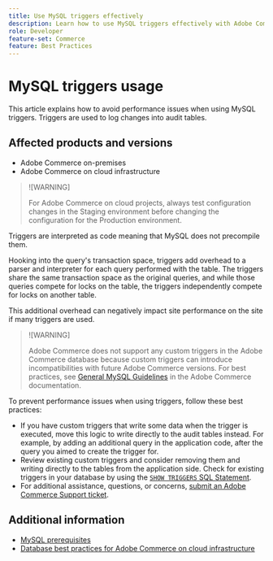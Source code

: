 ```yaml
---
title: Use MySQL triggers effectively
description: Learn how to use MySQL triggers effectively with Adobe Commerce.
role: Developer
feature-set: Commerce
feature: Best Practices
---
```


# MySQL triggers usage

This article explains how to avoid performance issues when using MySQL triggers. Triggers are used to log changes into audit tables.

## Affected products and versions

- Adobe Commerce on-premises
- Adobe Commerce on cloud infrastructure

>![WARNING]
>
>For Adobe Commerce on cloud projects, always test configuration changes in the Staging environment before changing the configuration for the Production environment.

Triggers are interpreted as code meaning that MySQL does not precompile them.

Hooking into the query's transaction space, triggers add overhead to a parser and interpreter for each query performed with the table. The triggers share the same transaction space as the original queries, and while those queries compete for locks on the table, the triggers independently compete for locks on another table.

This additional overhead can negatively impact site performance on the site if many triggers are used.

>![WARNING]
>
>Adobe Commerce does not support any custom triggers in the Adobe Commerce database because custom triggers can introduce incompatibilities with future Adobe Commerce versions. For best practices, see [General MySQL Guidelines](../../../installation/prerequisites/database/mysql.md) in the Adobe Commerce documentation.

To prevent performance issues when using triggers, follow these best practices:

- If you have custom triggers that write some data when the trigger is executed, move this logic to write directly to the audit tables instead. For example, by adding an additional query in the application code, after the query you aimed to create the trigger for.
- Review existing custom triggers and consider removing them and writing directly to the tables from the application side. Check for existing triggers in your database by using the [`SHOW TRIGGERS` SQL Statement](https://dev.mysql.com/doc/refman/8.0/en/show-triggers.html).
- For additional assistance, questions, or concerns, [submit an Adobe Commerce Support ticket](https://support.magento.com/hc/en-us/articles/360000913794#submit-ticket).

## Additional information

- [MySQL prerequisites](../../../installation/prerequisites/database/mysql.md)
- [Database best practices for Adobe Commerce on cloud infrastructure](database-on-cloud.md)
